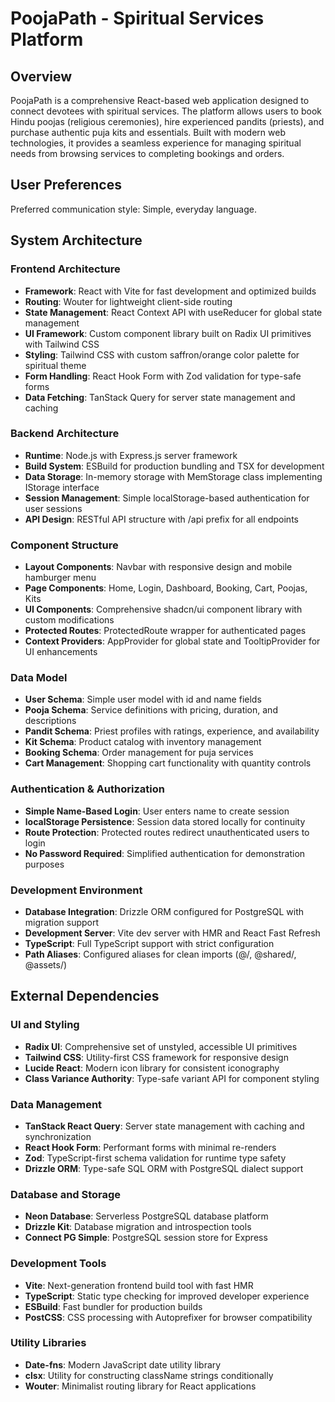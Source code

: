 # PoojaPath - Spiritual Services Platform

## Overview

PoojaPath is a comprehensive React-based web application designed to connect devotees with spiritual services. The platform allows users to book Hindu poojas (religious ceremonies), hire experienced pandits (priests), and purchase authentic puja kits and essentials. Built with modern web technologies, it provides a seamless experience for managing spiritual needs from browsing services to completing bookings and orders.

## User Preferences

Preferred communication style: Simple, everyday language.

## System Architecture

### Frontend Architecture
- **Framework**: React with Vite for fast development and optimized builds
- **Routing**: Wouter for lightweight client-side routing
- **State Management**: React Context API with useReducer for global state management
- **UI Framework**: Custom component library built on Radix UI primitives with Tailwind CSS
- **Styling**: Tailwind CSS with custom saffron/orange color palette for spiritual theme
- **Form Handling**: React Hook Form with Zod validation for type-safe forms
- **Data Fetching**: TanStack Query for server state management and caching

### Backend Architecture
- **Runtime**: Node.js with Express.js server framework
- **Build System**: ESBuild for production bundling and TSX for development
- **Data Storage**: In-memory storage with MemStorage class implementing IStorage interface
- **Session Management**: Simple localStorage-based authentication for user sessions
- **API Design**: RESTful API structure with /api prefix for all endpoints

### Component Structure
- **Layout Components**: Navbar with responsive design and mobile hamburger menu
- **Page Components**: Home, Login, Dashboard, Booking, Cart, Poojas, Kits
- **UI Components**: Comprehensive shadcn/ui component library with custom modifications
- **Protected Routes**: ProtectedRoute wrapper for authenticated pages
- **Context Providers**: AppProvider for global state and TooltipProvider for UI enhancements

### Data Model
- **User Schema**: Simple user model with id and name fields
- **Pooja Schema**: Service definitions with pricing, duration, and descriptions
- **Pandit Schema**: Priest profiles with ratings, experience, and availability
- **Kit Schema**: Product catalog with inventory management
- **Booking Schema**: Order management for puja services
- **Cart Management**: Shopping cart functionality with quantity controls

### Authentication & Authorization
- **Simple Name-Based Login**: User enters name to create session
- **localStorage Persistence**: Session data stored locally for continuity
- **Route Protection**: Protected routes redirect unauthenticated users to login
- **No Password Required**: Simplified authentication for demonstration purposes

### Development Environment
- **Database Integration**: Drizzle ORM configured for PostgreSQL with migration support
- **Development Server**: Vite dev server with HMR and React Fast Refresh
- **TypeScript**: Full TypeScript support with strict configuration
- **Path Aliases**: Configured aliases for clean imports (@/, @shared/, @assets/)

## External Dependencies

### UI and Styling
- **Radix UI**: Comprehensive set of unstyled, accessible UI primitives
- **Tailwind CSS**: Utility-first CSS framework for responsive design
- **Lucide React**: Modern icon library for consistent iconography
- **Class Variance Authority**: Type-safe variant API for component styling

### Data Management
- **TanStack React Query**: Server state management with caching and synchronization
- **React Hook Form**: Performant forms with minimal re-renders
- **Zod**: TypeScript-first schema validation for runtime type safety
- **Drizzle ORM**: Type-safe SQL ORM with PostgreSQL dialect support

### Database and Storage
- **Neon Database**: Serverless PostgreSQL database platform
- **Drizzle Kit**: Database migration and introspection tools
- **Connect PG Simple**: PostgreSQL session store for Express

### Development Tools
- **Vite**: Next-generation frontend build tool with fast HMR
- **TypeScript**: Static type checking for improved developer experience
- **ESBuild**: Fast bundler for production builds
- **PostCSS**: CSS processing with Autoprefixer for browser compatibility

### Utility Libraries
- **Date-fns**: Modern JavaScript date utility library
- **clsx**: Utility for constructing className strings conditionally
- **Wouter**: Minimalist routing library for React applications